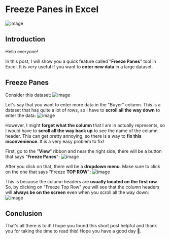 # Freeze Panes in Excel
![image](https://user-images.githubusercontent.com/112503726/221055732-a2432a92-6e0d-4a16-8c21-65eaddef69eb.png)

## Introduction
Hello everyone!

In this post, I will show you a quick feature called "**Freeze Panes**" tool in Excel. It is very useful if you want to **enter new data** in a large dataset.

## Freeze Panes
Consider this dataset:
![image](https://user-images.githubusercontent.com/112503726/221056292-763ae0cd-6f65-4312-a976-45b5bf35a493.png)

Let's say that you want to enter more data in the "Buyer" column. This is a dataset that has quite a lot of rows, so I have to **scroll all the way down** to enter the data:
![image](https://user-images.githubusercontent.com/112503726/221056449-745137cc-9737-4037-bef8-7a006a02a5a5.png)


However, I might **forget what the column** that I am in actually represents, so I would have to **scroll all the way back up** to see the name of the column header. This can get pretty annoying, so there is a way to **fix this inconvenience**. It is a very easy problem to fix! 


First, go to the "**View**" ribbon and near the right side, there will be a button that says "**Freeze Panes**":
![image](https://user-images.githubusercontent.com/112503726/221082357-8a8d8da6-8785-4c64-a0f6-63dafe0e4152.png)


After you click on that, there will be a **dropdown menu**. Make sure to click on the one that says "Freeze **TOP ROW**":
![image](https://user-images.githubusercontent.com/112503726/221082882-ff51875c-1add-40e6-93c1-cdc4561df833.png)


This is because the column headers are **usually located on the first row**. So, by clicking on "Freeze Top Row" you will see that the column headers will **always be on the screen** even when you scroll all the way down:
![image](https://user-images.githubusercontent.com/112503726/221084035-7ec8781f-4508-4334-9d4a-33f28dd0f010.png)

## Conclusion
That's all there is to it! I hope you found this short post helpful and thank you for taking the time to read this! Hope you have a good day 🙂.
